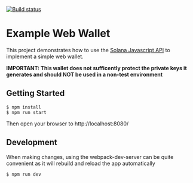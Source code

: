 [![Build status][travis-image]][travis-url]

[travis-image]: https://api.travis-ci.org/solana-labs/example-webwallet.svg?branch=master
[travis-url]: https://travis-ci.org/solana-labs/example-webwallet

# Example Web Wallet

This project demonstrates how to use the [Solana Javascript API](https://github.com/solana-labs/solana-web3.js)
to implement a simple web wallet.

**IMPORTANT: This wallet does not sufficently protect the private keys it
generates and should NOT be used in a non-test environment**

## Getting Started

```
$ npm install
$ npm run start
```

Then open your browser to http://localhost:8080/

## Development

When making changes, using the webpack-dev-server can be quite convenient as it
will rebuild and reload the app automatically

```
$ npm run dev
```

